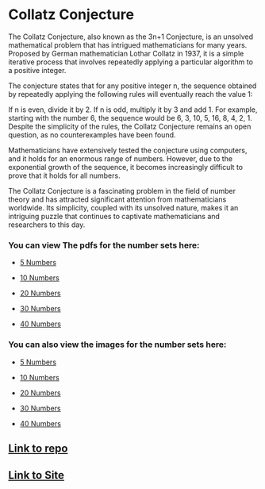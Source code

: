 # Collatz Conjecture
The Collatz Conjecture, also known as the 3n+1 Conjecture, is an unsolved mathematical problem that has intrigued mathematicians for many years. Proposed by German mathematician Lothar Collatz in 1937, it is a simple iterative process that involves repeatedly applying a particular algorithm to a positive integer.

The conjecture states that for any positive integer n, the sequence obtained by repeatedly applying the following rules will eventually reach the value 1:

If n is even, divide it by 2.
If n is odd, multiply it by 3 and add 1.
For example, starting with the number 6, the sequence would be 6, 3, 10, 5, 16, 8, 4, 2, 1. Despite the simplicity of the rules, the Collatz Conjecture remains an open question, as no counterexamples have been found.

Mathematicians have extensively tested the conjecture using computers, and it holds for an enormous range of numbers. However, due to the exponential growth of the sequence, it becomes increasingly difficult to prove that it holds for all numbers.

The Collatz Conjecture is a fascinating problem in the field of number theory and has attracted significant attention from mathematicians worldwide. Its simplicity, coupled with its unsolved nature, makes it an intriguing puzzle that continues to captivate mathematicians and researchers to this day.

### You can view The pdfs for the number sets here:

* [5 Numbers](/Pdf/collatz-5.pdf)

* [10 Numbers](/Pdf/collatz-10.pdf)

* [20 Numbers](/Pdf/collatz-20.pdf)

* [30 Numbers](/Pdf/collatz-30.pdf)

* [40 Numbers](/Pdf/collatz-40.pdf)

### You can also view the images for the number sets here:

* [5 Numbers](/Pdf/collatz-5.png)

* [10 Numbers](/Pdf/collatz-10.png)

* [20 Numbers](/Pdf/collatz-20.png)

* [30 Numbers](/Pdf/collatz-30.png)

* [40 Numbers](/Pdf/collatz-40.png)

## [Link to repo](https://github.com/Krishna20072007/Collatz-Conjecture)

## [Link to Site](https://krishna20072007.github.io/Collatz-Conjecture/)